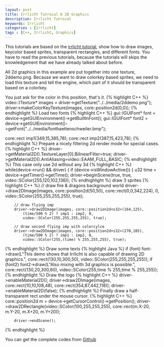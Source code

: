 ```yaml
---
layout: post
title: Irrlicht Tutroial 6 2D Graphics
description: Irrlicht Tutroial
keywords: Irrlicht
categories : [Irrlicht]
tags : [C++, Irrlicht, Graphics]
---
```


This tutorials are based on the [irrlicht tutorial](http://irrlicht.sourceforge.net/docu), show how to draw images, keycolor based sprites, transparent rectangles, and different fonts. You have to read the previous tutorials, because the tutorials will skips the knowledgement that we have already talked about before.

All 2d graphics in this example are put together into one texture, 2ddemo.png. Because we want to draw colorkey based sprites, we need to load this texture and tell the engine, which part of it should be transparent based on a colorkey.

You just ask for the color in this position, that's it.
{% highlight C++ %}
video::ITexture* images = driver->getTexture("../../media/2ddemo.png");
driver->makeColorKeyTexture(images, core::position2d<s32>(0,0));
{% endhighlight %}
Load two fonts 
{% highlight C++ %}
gui::IGUIFont* font = device->getGUIEnvironment()->getBuiltInFont();
gui::IGUIFont* font2 =
  device->getGUIEnvironment()->getFont("../../media/fonthaettenschweiler.bmp");

core::rect<s32> imp1(349,15,385,78);
core::rect<s32> imp2(387,15,423,78);
{% endhighlight %}
Prepare a nicely filtering 2d render mode for special cases.
{% highlight C++ %}
driver->getMaterial2D().TextureLayer[0].BilinearFilter=true;
driver->getMaterial2D().AntiAliasing=video::EAAM_FULL_BASIC;
{% endhighlight %}
This case only use 2d without any 3d
{% highlight C++ %}
while(device->run() && driver)
{
	if (device->isWindowActive())
	{
		u32 time = device->getTimer()->getTime();
		driver->beginScene(true, true, video::SColor(255,120,102,136));
{% endhighlight %}
draw 3 sprites
{% highlight C++ %}
		// draw fire & dragons background world
		driver->draw2DImage(images, core::position2d<s32>(50,50),
			core::rect<s32>(0,0,342,224), 0,
			video::SColor(255,255,255,255), true);

		// draw flying imp
		driver->draw2DImage(images, core::position2d<s32>(164,125),
			(time/500 % 2) ? imp1 : imp2, 0,
			video::SColor(255,255,255,255), true);

		// draw second flying imp with colorcylce
		driver->draw2DImage(images, core::position2d<s32>(270,105),
			(time/500 % 2) ? imp1 : imp2, 0,
			video::SColor(255,(time) % 255,255,255), true);
{% endhighlight %}
Draw some texts
{% highlight Java %}
		if (font)
			font->draw(L"This demo shows that Irrlicht is also capable of drawing 2D graphics.",
				core::rect<s32>(130,10,300,50),
				video::SColor(255,255,255,255));
		if (font2)
			font2->draw(L"Also mixing with 3d graphics is possible.",
				core::rect<s32>(130,20,300,60),
				video::SColor(255,time % 255,time % 255,255));
{% endhighlight %}
Draw the logo
{% highlight C++ %}
		driver->enableMaterial2D();
		driver->draw2DImage(images, core::rect<s32>(10,10,108,48),
			core::rect<s32>(354,87,442,118));
		driver->enableMaterial2D(false);
{% endhighlight %}
Finally draw a half-transparent rect under the mouse cursor.
{% highlight C++ %}
		core::position2d<s32> m = device->getCursorControl()->getPosition();
		driver->draw2DRectangle(video::SColor(100,255,255,255),
			core::rect<s32>(m.X-20, m.Y-20, m.X+20, m.Y+20));

		driver->endScene();
{% endhighlight %}

You can get the complete codes from [Github](https://github.com/Shanshan-IC/irrlicht/tree/master/examples/06.2DGraphics)